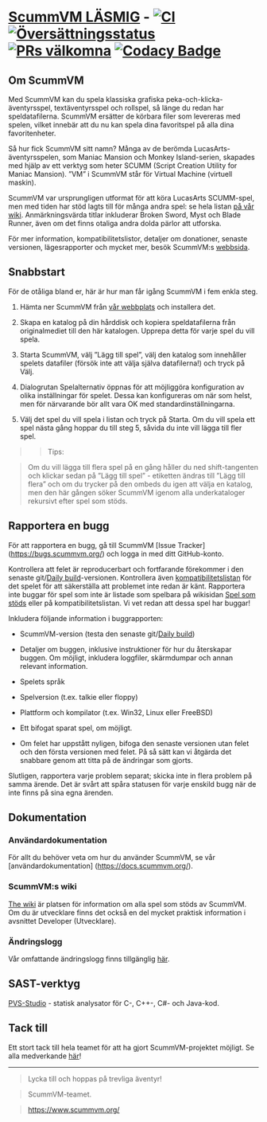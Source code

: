 # [ScummVM LÄSMIG](https://www.scummvm.org/) - [![CI](https://github.com/scummvm/scummvm/actions/workflows/ci.yml/badge.svg)](https://github.com/scummvm/scummvm/actions/workflows/ci.yml) [![Översättningsstatus](https://translations.scummvm.org/widgets/scummvm/-/scummvm/svg-badge.svg)](https://translations.scummvm.org/engage/scummvm/?utm_source=widget) [![PRs välkomna](https://img.shields.io/badge/PRs-welcome-brightgreen.svg)](CONTRIBUTING.md#pull-requests) [![Codacy Badge](https://app.codacy.com/project/badge/Grade/e06e5b18f8464fef859b5a7f78d10357)](https://www.codacy.com/gh/scummvm/scummvm/dashboard?utm_source=github.com&amp;utm_medium=referral&amp;utm_content=scummvm/scummvm&amp;utm_campaign=Badge_Grade)



## Om ScummVM



Med ScummVM kan du spela klassiska grafiska peka-och-klicka-äventyrsspel, textäventyrsspel och rollspel, så länge du redan har speldatafilerna. ScummVM ersätter de körbara filer som levereras med spelen, vilket innebär att du nu kan spela dina favoritspel på alla dina favoritenheter.



Så hur fick ScummVM sitt namn? Många av de berömda LucasArts-äventyrsspelen, som Maniac Mansion och Monkey Island-serien, skapades med hjälp av ett verktyg som heter SCUMM (Script Creation Utility for Maniac Mansion). ”VM” i ScummVM står för Virtual Machine (virtuell maskin).



ScummVM var ursprungligen utformat för att köra LucasArts SCUMM-spel, men med tiden har stöd lagts till för många andra spel: se hela listan [på vår wiki](https://wiki.scummvm.org/index.php?title=Category:Supported_Games). Anmärkningsvärda titlar inkluderar Broken Sword, Myst och Blade Runner, även om det finns otaliga andra dolda pärlor att utforska.



För mer information, kompatibilitetslistor, detaljer om donationer, senaste versionen, lägesrapporter och mycket mer, besök ScummVM:s [webbsida](https://www.scummvm.org/).



## Snabbstart



För de otåliga bland er, här är hur man får igång ScummVM i fem enkla steg.



1. Hämta ner ScummVM från [vår webbplats](https://www.scummvm.org/downloads/) och installera det.



2. Skapa en katalog på din hårddisk och kopiera speldatafilerna från originalmediet till den här katalogen. Upprepa detta för varje spel du vill spela.



3. Starta ScummVM, välj ”Lägg till spel”, välj den katalog som innehåller spelets datafiler (försök inte att välja själva datafilerna!) och tryck på Välj.



4. Dialogrutan Spelalternativ öppnas för att möjliggöra konfiguration av olika inställningar för spelet. Dessa kan konfigureras om när som helst, men för närvarande bör allt vara OK med standardinställningarna.



5. Välj det spel du vill spela i listan och tryck på Starta. Om du vill spela ett spel nästa gång hoppar du till steg 5, såvida du inte vill lägga till fler spel.



>

> > Tips:

>

> Om du vill lägga till flera spel på en gång håller du ned shift-tangenten och klickar sedan på ”Lägg till spel” - etiketten ändras till ”Lägg till flera” och om du trycker på den ombeds du igen att välja en katalog, men den här gången söker ScummVM igenom alla underkataloger rekursivt efter spel som stöds.







## Rapportera en bugg



För att rapportera en bugg, gå till ScummVM [Issue Tracker] (https://bugs.scummvm.org/) och logga in med ditt GitHub-konto.



Kontrollera att felet är reproducerbart och fortfarande förekommer i den senaste git/[Daily build](https://buildbot.scummvm.org/#/dailybuilds)-versionen. Kontrollera även [kompatibilitetslistan](https://www.scummvm.org/compatibility/) för det spelet för att säkerställa att problemet inte redan är känt. Rapportera inte buggar för spel som inte är listade som spelbara på wikisidan [Spel som stöds](https://wiki.scummvm.org/index.php?title=Category:Supported_Games) eller på kompatibilitetslistan. Vi vet redan att dessa spel har buggar!



Inkludera följande information i buggrapporten:



- ScummVM-version (testa den senaste git/[Daily build](https://buildbot.scummvm.org/#/dailybuilds))

- Detaljer om buggen, inklusive instruktioner för hur du återskapar buggen. Om möjligt, inkludera loggfiler, skärmdumpar och annan relevant information.

- Spelets språk

- Spelversion (t.ex. talkie eller floppy)

- Plattform och kompilator (t.ex. Win32, Linux eller FreeBSD)

- Ett bifogat sparat spel, om möjligt.

- Om felet har uppstått nyligen, bifoga den senaste versionen utan felet och den första versionen med felet. På så sätt kan vi åtgärda det snabbare genom att titta på de ändringar som gjorts.



Slutligen, rapportera varje problem separat; skicka inte in flera problem på samma ärende. Det är svårt att spåra statusen för varje enskild bugg när de inte finns på sina egna ärenden.



## Dokumentation



### Användardokumentation



För allt du behöver veta om hur du använder ScummVM, se vår [användardokumentation] (https://docs.scummvm.org/).



### ScummVM:s wiki



[The wiki](https://wiki.scummvm.org/) är platsen för information om alla spel som stöds av ScummVM. Om du är utvecklare finns det också en del mycket praktisk information i avsnittet Developer (Utvecklare).



### Ändringslogg



Vår omfattande ändringslogg finns tillgänglig [här](NEWS.md).



## SAST-verktyg



[PVS-Studio](https://pvs-studio.com/en/pvs-studio/?utm_source=github&utm_medium=organic&utm_campaign=open_source) - statisk analysator för C-, C++-, C#- och Java-kod.



## Tack till



Ett stort tack till hela teamet för att ha gjort ScummVM-projektet möjligt. Se alla medverkande [här](AUTHORS)!



-----



> Lycka till och hoppas på trevliga äventyr\!

> ScummVM-teamet.

> <https://www.scummvm.org/>
